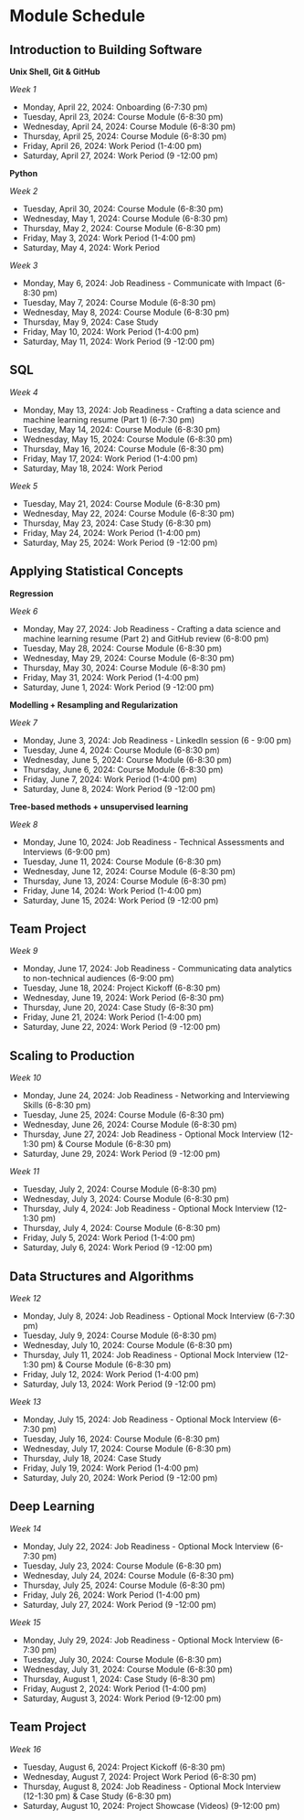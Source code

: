 # Module Schedule

## Introduction to Building Software
**Unix Shell, Git & GitHub**

*Week 1*
  - Monday, April 22, 2024: Onboarding (6-7:30 pm)
  - Tuesday, April 23, 2024: Course Module (6-8:30 pm)
  - Wednesday, April 24, 2024: Course Module (6-8:30 pm)
  - Thursday, April 25, 2024: Course Module (6-8:30 pm)
  - Friday, April 26, 2024: Work Period (1-4:00 pm)
  - Saturday, April 27, 2024: Work Period (9 -12:00 pm)

**Python** 

*Week 2*

- Tuesday, April 30, 2024: Course Module (6-8:30 pm)
- Wednesday, May 1, 2024: Course Module (6-8:30 pm)
- Thursday, May 2, 2024: Course Module (6-8:30 pm)
- Friday, May 3, 2024: Work Period (1-4:00 pm)
- Saturday, May 4, 2024: Work Period

*Week 3*
- Monday, May 6, 2024: Job Readiness - Communicate with Impact (6-8:30 pm) 
- Tuesday, May 7, 2024: Course Module (6-8:30 pm)
- Wednesday, May 8, 2024: Course Module (6-8:30 pm)
- Thursday, May 9, 2024: Case Study
- Friday, May 10, 2024: Work Period (1-4:00 pm)
- Saturday, May 11, 2024: Work Period (9 -12:00 pm)

## SQL
*Week 4*
- Monday, May 13, 2024: Job Readiness - Crafting a data science and machine learning resume (Part 1) (6-7:30 pm)
- Tuesday, May 14, 2024: Course Module (6-8:30 pm)
- Wednesday, May 15, 2024: Course Module (6-8:30 pm)
- Thursday, May 16, 2024: Course Module (6-8:30 pm)
- Friday, May 17, 2024: Work Period (1-4:00 pm)
- Saturday, May 18, 2024: Work Period

*Week 5*
- Tuesday, May 21, 2024: Course Module (6-8:30 pm)
- Wednesday, May 22, 2024: Course Module (6-8:30 pm)
- Thursday, May 23, 2024: Case Study (6-8:30 pm)
- Friday, May 24, 2024: Work Period (1-4:00 pm)
- Saturday, May 25, 2024: Work Period (9 -12:00 pm)

## Applying Statistical Concepts
**Regression**

*Week 6*
- Monday, May 27, 2024: Job Readiness - Crafting a data science and machine learning resume (Part 2) and GitHub review (6-8:00 pm) 
- Tuesday, May 28, 2024: Course Module (6-8:30 pm)
- Wednesday, May 29, 2024: Course Module (6-8:30 pm)
- Thursday, May 30, 2024: Course Module (6-8:30 pm)
- Friday, May 31, 2024: Work Period (1-4:00 pm)
- Saturday, June 1, 2024: Work Period (9 -12:00 pm)



**Modelling + Resampling and Regularization**

*Week 7*
- Monday, June 3, 2024: Job Readiness - LinkedIn session (6 - 9:00 pm) 
- Tuesday, June 4, 2024: Course Module (6-8:30 pm)
- Wednesday, June 5, 2024: Course Module (6-8:30 pm)
- Thursday, June 6, 2024: Course Module (6-8:30 pm)
- Friday, June 7, 2024: Work Period (1-4:00 pm)
- Saturday, June 8, 2024: Work Period (9 -12:00 pm)



**Tree-based methods + unsupervised learning**

*Week 8*
- Monday, June 10, 2024: Job Readiness - Technical Assessments and Interviews (6-9:00 pm) 
- Tuesday, June 11, 2024: Course Module (6-8:30 pm)
- Wednesday, June 12, 2024: Course Module (6-8:30 pm)
- Thursday, June 13, 2024: Course Module (6-8:30 pm)
- Friday, June 14, 2024: Work Period (1-4:00 pm)
- Saturday, June 15, 2024: Work Period (9 -12:00 pm)

## Team Project
*Week 9*
- Monday, June 17, 2024: Job Readiness - Communicating data analytics to non-technical audiences (6-9:00 pm) 
- Tuesday, June 18, 2024: Project Kickoff (6-8:30 pm)
- Wednesday, June 19, 2024: Work Period (6-8:30 pm)
- Thursday, June 20, 2024: Case Study (6-8:30 pm)
- Friday, June 21, 2024: Work Period (1-4:00 pm)
- Saturday, June 22, 2024: Work Period (9 -12:00 pm)

## Scaling to Production
*Week 10*

- Monday, June 24, 2024: Job Readiness - Networking and Interviewing Skills (6-8:30 pm) 
- Tuesday, June 25, 2024: Course Module (6-8:30 pm)
- Wednesday, June 26, 2024: Course Module (6-8:30 pm)
- Thursday, June 27, 2024: Job Readiness - Optional Mock Interview (12-1:30 pm) & Course Module (6-8:30 pm)
- Saturday, June 29, 2024: Work Period (9 -12:00 pm)

*Week 11*

- Tuesday, July 2, 2024: Course Module (6-8:30 pm)
- Wednesday, July 3, 2024: Course Module (6-8:30 pm)
- Thursday, July 4, 2024: Job Readiness - Optional Mock Interview (12-1:30 pm)
- Thursday, July 4, 2024: Course Module (6-8:30 pm)
- Friday, July 5, 2024: Work Period (1-4:00 pm)
- Saturday, July 6, 2024: Work Period (9 -12:00 pm)

## Data Structures and Algorithms

*Week 12*

- Monday, July 8, 2024: Job Readiness - Optional Mock Interview (6-7:30 pm)
- Tuesday, July 9, 2024: Course Module (6-8:30 pm)
- Wednesday, July 10, 2024: Course Module (6-8:30 pm)
- Thursday, July 11, 2024: Job Readiness - Optional Mock Interview (12-1:30 pm) & Course Module (6-8:30 pm)
- Friday, July 12, 2024: Work Period (1-4:00 pm)
- Saturday, July 13, 2024: Work Period (9 -12:00 pm)

*Week 13*
- Monday, July 15, 2024: Job Readiness - Optional Mock Interview (6-7:30 pm)
- Tuesday, July 16, 2024: Course Module (6-8:30 pm)
- Wednesday, July 17, 2024: Course Module (6-8:30 pm)
- Thursday, July 18, 2024: Case Study
- Friday, July 19, 2024: Work Period (1-4:00 pm)
- Saturday, July 20, 2024: Work Period (9 -12:00 pm)

## Deep Learning
*Week 14*
- Monday, July 22, 2024: Job Readiness - Optional Mock Interview (6-7:30 pm)
- Tuesday, July 23, 2024: Course Module (6-8:30 pm)
- Wednesday, July 24, 2024: Course Module (6-8:30 pm)
- Thursday, July 25, 2024: Course Module (6-8:30 pm)
- Friday, July 26, 2024: Work Period (1-4:00 pm)
- Saturday, July 27, 2024: Work Period (9 -12:00 pm)

*Week 15*
- Monday, July 29, 2024: Job Readiness - Optional Mock Interview (6-7:30 pm)
- Tuesday, July 30, 2024: Course Module (6-8:30 pm)
- Wednesday, July 31, 2024: Course Module (6-8:30 pm)
- Thursday, August 1, 2024: Case Study (6-8:30 pm)
- Friday, August 2, 2024: Work Period (1-4:00 pm)
- Saturday, August 3, 2024: Work Period (9-12:00 pm)

## Team Project
*Week 16*
- Tuesday, August 6, 2024: Project Kickoff (6-8:30 pm)
- Wednesday, August 7, 2024: Project Work Period (6-8:30 pm)
- Thursday, August 8, 2024: Job Readiness - Optional Mock Interview (12-1:30 pm) & Case Study (6-8:30 pm)
- Saturday, August 10, 2024: Project Showcase (Videos) (9-12:00 pm)


